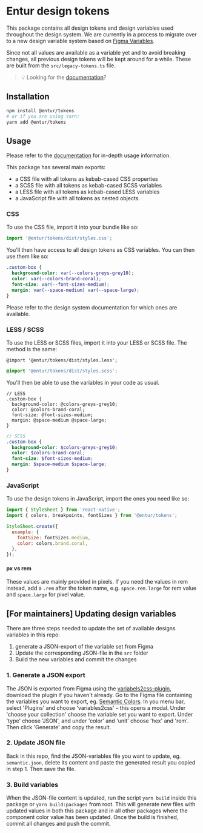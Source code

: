 # Entur design tokens

This package contains all design tokens and design variables used throughout the design system. We are currently in a process to migrate over to a new design variable system based on [Figma Variables](https://help.figma.com/hc/en-us/articles/15339657135383-Guide-to-variables-in-Figma).

Since not all values are available as a variable yet and to avoid breaking changes, all previous design tokens will be kept around for a while. These are built from the `src/legacy-tokens.ts` file.

> 💡 Looking for the [documentation](https://design.entur.no/komponenter/resources/tokens)?

## Installation

```sh
npm install @entur/tokens
# or if you are using Yarn:
yarn add @entur/tokens
```

## Usage

Please refer to the [documentation](https://design.entur.no/komponenter/resources/tokens) for in-depth usage information.

This package has several main exports:

- a CSS file with all tokens as kebab-cased CSS properties
- a SCSS file with all tokens as kebab-cased SCSS variables
- a LESS file with all tokens as kebab-cased LESS variables
- a JavaScript file with all tokens as nested objects.

### CSS

To use the CSS file, import it into your bundle like so:

```js
import '@entur/tokens/dist/styles.css';
```

You'll then have access to all design tokens as CSS variables. You can then use them like so:

```css
.custom-box {
  background-color: var(--colors-greys-grey10);
  color: var(--colors-brand-coral);
  font-size: var(--font-sizes-medium);
  margin: var(--space-medium) var(--space-large);
}
```

Please refer to the design system documentation for which ones are available.

### LESS / SCSS

To use the LESS or SCSS files, import it into your LESS or SCSS file. The method is the same:

```less
@import '@entur/tokens/dist/styles.less';
```

```scss
@import '@entur/tokens/dist/styles.scss';
```

You'll then be able to use the variables in your code as usual.

```less
// LESS
.custom-box {
  background-color: @colors-greys-grey10;
  color: @colors-brand-coral;
  font-size: @font-sizes-medium;
  margin: @space-medium @space-large;
}
```

```scss
// SCSS
.custom-box {
  background-color: $colors-greys-grey10;
  color: $colors-brand-coral;
  font-size: $font-sizes-medium;
  margin: $space-medium $space-large;
}
```

### JavaScript

To use the design tokens in JavaScript, import the ones you need like so:

```js
import { StyleSheet } from 'react-native';
import { colors, breakpoints, fontSizes } from '@entur/tokens';

StyleSheet.create({
  example: {
    fontSize: fontSizes.medium,
    color: colors.brand.coral,
  },
});
```

#### px vs rem

These values are mainly provided in pixels. If you need the values in rem instead, add a `.rem` after the token name, e.g. `space.rem.large` for rem value and `space.large` for pixel value.

## [For maintainers] Updating design variables

There are three steps needed to update the set of available designs variables in this repo:

1. generate a JSON-export of the variable set from Figma
2. Update the corresponding JSON-file in the `src` folder
3. Build the new variables and commit the changes

### 1. Generate a JSON export

The JSON is exported from Figma using the [variabels2css-plugin](https://www.figma.com/community/plugin/1261234393153346915), download the plugin if you haven't already. Go to the Figma file containing the variables you want to export, eg. [Semantic Colors](https://www.figma.com/file/zFFjH3gKGON6vFJZQK5ltr/Tokens-Semantic-colors?type=design&mode=design&t=M9cT0w0kaaxyBHiq-1). In you menu bar, select 'Plugins' and choose 'variables2css' – this opens a modal. Under 'choose your collection' choose the variable set you want to export. Under 'type' choose 'JSON', and under 'color' and 'unit' choose 'hex' and 'rem'. Then click 'Generate' and copy the result.

### 2. Update JSON file

Back in this repo, find the JSON-variables file you want to update, eg. `semantic.json`, delete its content and paste the generated result you copied in step 1. Then save the file.

### 3. Build variables

When the JSON-file content is updated, run the script `yarn build` inside this package or `yarn build:packages` from root. This will generate new files with updated values in both this package and in all other packages where the component color value has been updated. Once the build is finished, commit all changes and push the commit.
